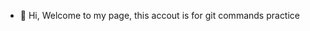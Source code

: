 - 👋 Hi, Welcome to my page, this accout is for git commands practice
<!---
jonathancode1128/jonathancode1128 is a ✨ special ✨ repository because its `README.md` (this file) appears on your GitHub profile.
You can click the Preview link to take a look at your changes.
--->
